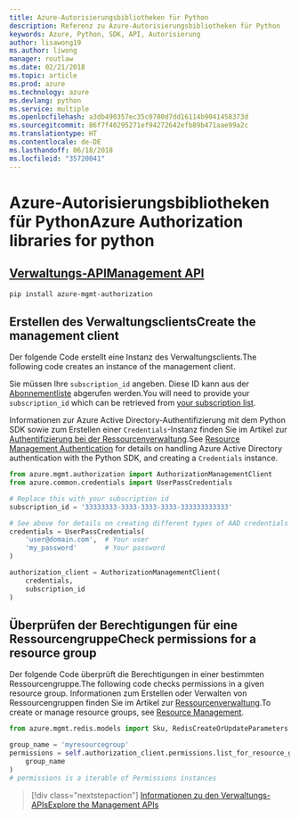 ```yaml
---
title: Azure-Autorisierungsbibliotheken für Python
description: Referenz zu Azure-Autorisierungsbibliotheken für Python
keywords: Azure, Python, SDK, API, Autorisierung
author: lisawong19
ms.author: liwong
manager: routlaw
ms.date: 02/21/2018
ms.topic: article
ms.prod: azure
ms.technology: azure
ms.devlang: python
ms.service: multiple
ms.openlocfilehash: a3db490357ec35c0780d7dd16114b9041458373d
ms.sourcegitcommit: 86f7f40295271ef94272642efb89b471aae99a2c
ms.translationtype: HT
ms.contentlocale: de-DE
ms.lasthandoff: 06/18/2018
ms.locfileid: "35720041"
---
```

# <a name="azure-authorization-libraries-for-python"></a><span data-ttu-id="e83ab-104">Azure-Autorisierungsbibliotheken für Python</span><span class="sxs-lookup"><span data-stu-id="e83ab-104">Azure Authorization libraries for python</span></span>

## <a name="management-apipythonapioverviewazureauthorizationmanagement"></a>[<span data-ttu-id="e83ab-105">Verwaltungs-API</span><span class="sxs-lookup"><span data-stu-id="e83ab-105">Management API</span></span>](/python/api/overview/azure/authorization/management)

```bash
pip install azure-mgmt-authorization
```

## <a name="create-the-management-client"></a><span data-ttu-id="e83ab-106">Erstellen des Verwaltungsclients</span><span class="sxs-lookup"><span data-stu-id="e83ab-106">Create the management client</span></span>

<span data-ttu-id="e83ab-107">Der folgende Code erstellt eine Instanz des Verwaltungsclients.</span><span class="sxs-lookup"><span data-stu-id="e83ab-107">The following code creates an instance of the management client.</span></span>

<span data-ttu-id="e83ab-108">Sie müssen Ihre ``subscription_id`` angeben. Diese ID kann aus der [Abonnementliste](https://manage.windowsazure.com/#Workspaces/AdminTasks/SubscriptionMapping) abgerufen werden.</span><span class="sxs-lookup"><span data-stu-id="e83ab-108">You will need to provide your ``subscription_id`` which can be retrieved from [your subscription list](https://manage.windowsazure.com/#Workspaces/AdminTasks/SubscriptionMapping).</span></span>

<span data-ttu-id="e83ab-109">Informationen zur Azure Active Directory-Authentifizierung mit dem Python SDK sowie zum Erstellen einer ``Credentials``-Instanz finden Sie im Artikel zur [Authentifizierung bei der Ressourcenverwaltung](/python/azure/python-sdk-azure-authenticate).</span><span class="sxs-lookup"><span data-stu-id="e83ab-109">See [Resource Management Authentication](/python/azure/python-sdk-azure-authenticate) for details on handling Azure Active Directory authentication with the Python SDK, and creating a ``Credentials`` instance.</span></span>

```python
from azure.mgmt.authorization import AuthorizationManagementClient
from azure.common.credentials import UserPassCredentials

# Replace this with your subscription id
subscription_id = '33333333-3333-3333-3333-333333333333'

# See above for details on creating different types of AAD credentials
credentials = UserPassCredentials(
    'user@domain.com',  # Your user
    'my_password'       # Your password
)

authorization_client = AuthorizationManagementClient(
    credentials,
    subscription_id
)
``` 

## <a name="check-permissions-for-a-resource-group"></a><span data-ttu-id="e83ab-110">Überprüfen der Berechtigungen für eine Ressourcengruppe</span><span class="sxs-lookup"><span data-stu-id="e83ab-110">Check permissions for a resource group</span></span>

<span data-ttu-id="e83ab-111">Der folgende Code überprüft die Berechtigungen in einer bestimmten Ressourcengruppe.</span><span class="sxs-lookup"><span data-stu-id="e83ab-111">The following code checks permissions in a given resource group.</span></span>
<span data-ttu-id="e83ab-112">Informationen zum Erstellen oder Verwalten von Ressourcengruppen finden Sie im Artikel zur [Ressourcenverwaltung](/python/api/overview/azure/azure.mgmt.resource).</span><span class="sxs-lookup"><span data-stu-id="e83ab-112">To create or manage resource groups, see [Resource Management](/python/api/overview/azure/azure.mgmt.resource).</span></span>

```python
from azure.mgmt.redis.models import Sku, RedisCreateOrUpdateParameters

group_name = 'myresourcegroup'
permissions = self.authorization_client.permissions.list_for_resource_group(
    group_name
)
# permissions is a iterable of Permissions instances
```

> [!div class="nextstepaction"]
> [<span data-ttu-id="e83ab-113">Informationen zu den Verwaltungs-APIs</span><span class="sxs-lookup"><span data-stu-id="e83ab-113">Explore the Management APIs</span></span>](/python/api/overview/azure/authorization/management)

